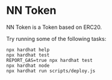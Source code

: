 <!--
 * @Author: aping
 * @LastEditors: aping
 * @LastEditTime: 2022-12-27 09:17:24
 * @Description: null
-->
# NN Token

NN Token is a Token based on ERC20.

Try running some of the following tasks:

```shell
npx hardhat help
npx hardhat test
REPORT_GAS=true npx hardhat test
npx hardhat node
npx hardhat run scripts/deploy.js
```
